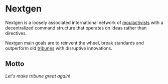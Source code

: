 # Nextgen

Nextgen is a loosely associated international network of [moulactivists](../ontology/moules.md)
with a decentralized command structure that operates on ideas rather than directives.

Nextgen main goals are to reinvent the wheel, break standards and outperform
old [tribunes](../ontology/tribune.md) with disruptive innovations.


## Motto

_Let's make tribune great again!_